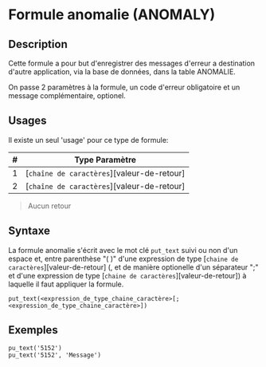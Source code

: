 # Formule anomalie (ANOMALY)

## Description

Cette formule a pour but d'enregistrer des messages d'erreur a destination d'autre application, via la base de données, dans la table ANOMALIE.

On passe 2 paramètres à la formule, un code d'erreur obligatoire et un message complémentaire, optionel.

## Usages

Il existe un seul 'usage' pour ce type de formule:

|#|Type Paramètre|
|---|---|
|1|[`chaîne de caractères`][valeur-de-retour]|obligatoire|
|2|[`chaîne de caractères`][valeur-de-retour]|optionel|

> Aucun retour

## Syntaxe

La formule anomalie s'écrit avec le mot clé `put_text` suivi ou non d'un espace et, entre parenthèse "( )" d'une expression de type [`chaine de caractères`][valeur-de-retour] (, et de manière optionelle d'un séparateur ";" et d'une expression de type [`chaine de caractères`][valeur-de-retour]) à laquelle il faut appliquer la formule.

    put_text(<expression_de_type_chaine_caractère>[;<expression_de_type_chaine_caractère>])

## Exemples

    pu_text('5152')
    pu_text('5152', 'Message')